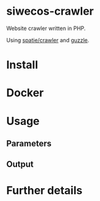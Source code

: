 # siwecos-crawler
Website crawler written in PHP.

Using [spatie/crawler](https://github.com/spatie/crawler) and [guzzle](https://github.com/guzzle/guzzle).


# Install

# Docker

# Usage

## Parameters

## Output

# Further details